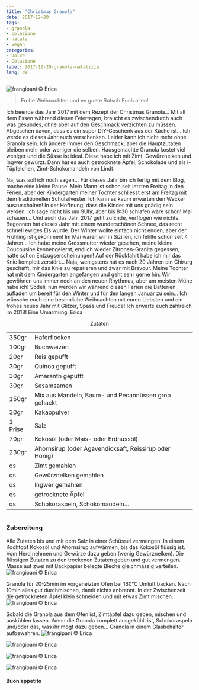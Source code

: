 ```yaml
---
title: "Christmas Granola"
date: 2017-12-20
tags:
- granola
- colazione
- natale 
- vegan 
categories:
- Dolce
- Colazione 
label: 2017-12-20-granola-natalizia
lang: de 
---
```

![](../2017-12-20-granola-natalizia/header.jpg "frangipani © Erica")

> Frohe Weihnachten und en guete Rutsch Euch allen!

Ich beende das Jahr 2017 mit dem Rezept der Christmas Granola... Mit all dem Essen während diesen Feiertagen, braucht es zwischendurch auch was gesundes, ohne aber auf den Geschmack verzichten zu müssen. Abgesehen davon, dass es ein super DIY-Geschenk aus der Küche ist... Ich werde es dieses Jahr auch verschenken. Leider kann ich nicht mehr ohne Granola sein. Ich ändere immer den Geschmack, aber die Hauptzutaten bleiben mehr oder weniger die selben. Hausgemachte Granola kostet viel weniger und die Süsse ist ideal. Diese habe ich mit Zimt, Gewürznelken und Ingwer gewürzt. Dann hat es auch getrocknete Äpfel, Schokolade und als i-Tüpfelchen, Zimt-Schokomandeln von Lindt.

Na, was soll ich noch sagen... Für dieses Jahr bin ich fertig mit dem Blog, mache eine kleine Pause. Mein Mann ist schon seit letzten Freitag in den Ferien, aber der Kindergarten meiner Tochter schliesst erst am Freitag mit dem traditionellen Schulsilvester. Ich kann es kaum erwarten den Wecker auszuschalten! In der Hoffnung, dass die Kinder mit uns gnädig sein werden. Ich sage nicht bis um 9Uhr, aber bis 8:30 schlafen wäre schön! Mal schauen... Und auch das Jahr 2017 geht zu Ende, verflogen wie nichts. Begonnen hat dieses Jahr mit einem wunderschönen Schnee, das recht schnell ewiges Eis wurde. Der Winter wollte einfach nicht enden, aber der Frühling ist gekommen! Im Mai waren wir in Sizilien, ich fehlte schon seit 4 Jahren... Ich habe meine Grossmutter wieder gesehen, meine kleine Coucousine kennengelernt, endlich wieder Zitronen-Granita gegessen, hatte schon Entzugserscheinungen! Auf der Rückfahrt habe ich mir das Knie komplett zerstört... Naja, wenigstens hat es nach 20 Jahren ein Chirurg geschafft, mir das Knie zu reparieren und zwar mit Bravour. Meine Tochter hat mit dem Kindergarten angefangen und geht sehr gerne hin. Wir gewöhnen uns immer noch an den neuen Rhythmus, aber am meisten Mühe habe ich! Sodeli, nun werden wir während diesen Ferien die Batterien aufladen um bereit für den Winter und für den langen Januar zu sein... Ich wünsche euch eine besinnliche Weihnachten mit euren Liebsten und ein frohes neues Jahr mit Glitzer, Spass und Freude! Ich erwarte euch zahlreich im 2018! Eine Umarmung, Erica

<div id="wrapper" style="text-align: center">
  <div id="yourdiv" style="display: inline-block;">
    <div class="ingredients">
      <div class="ingredients-title">Zutaten</div>
           <table>
        <tbody>
          <tr>
            <td>350gr</td>
            <td>Haferflocken</td>
          </tr>
          <tr>
            <td>100gr</td>
            <td>Buchweizen</td>
          </tr>
          <tr>
            <td>20gr</td>
            <td>Reis gepufft</td>
          </tr>
          <tr>
            <td>30gr</td>
            <td>Quinoa gepufft</td>
          </tr>
          <tr>
            <td>30gr</td>
            <td>Amaranth gepufft</td>
          </tr>
          <tr>
            <td>30gr</td>
            <td>Sesamsamen</td>
          </tr>
          <tr>
            <td>150gr</td>
            <td>Mix aus Mandeln, Baum- und Pecannüssen grob gehackt</td>
           </tr>
          <tr>
            <td>30gr</td>
            <td>Kakaopulver</td>
          </tr>
          <tr>
            <td>1 Prise</td>
            <td>Salz</td>
          </tr>
          <tr>
            <td>70gr</td>
            <td>Kokosöl (oder Mais- oder Erdnussöl)</td>
          </tr>
          <tr>
            <td>230gr</td>
            <td>Ahornsirup (oder Agavendicksaft, Reissirup oder Honig)</td>
          </tr>
          <tr>
            <td>qs</td>
            <td>Zimt gemahlen</td>
          </tr>
          <tr>
            <td>qs</td>
            <td>Gewürznelken gemahlen</td>
          </tr>
          <tr>
            <td>qs</td>
            <td>Ingwer gemahlen</td>
          </tr>
          <tr>
            <td>qs</td>
            <td>getrocknete Äpfel</td>
          </tr>
          <tr>
            <td>qs</td>
            <td>Schokoraspeln, Schokomandeln...</td>
          </tr>
        </tbody>
      </table>
    </div>
  </div>
</div>


<h3>
  <font color="grey">
    <i class="fa-solid fa-gears"></i>
  </font> Zubereitung
</h3>

Alle Zutaten bis und mit dem Salz in einer Schüssel vermengen. In einem Kochtopf Kokosöl und Ahornsirup aufwärmen, bis das Kokosöl flüssig ist. Vom Herd nehmen und Gewürze dazu geben (wenig Gewürznelken). Die flüssigen Zutaten zu den trockenen Zutaten geben und gut vermengen. Masse auf zwei mit Backpapier belegte Bleche gleichmässig verteilen.
![](../2017-12-20-granola-natalizia/teglia.jpg "frangipani © Erica")

Granola für 20-25min im vorgeheizten Ofen bei 160°C Umluft backen. Nach 10min alles gut durchmischen, damit nichts anbrennt. In der Zwischenzeit die getrockneten Äpfel klein schneiden und mit etwas Zimt mischen.
![](../2017-12-20-granola-natalizia/mele.jpg "frangipani © Erica")

Sobald die Granola aus dem Ofen ist, Zimtäpfel dazu geben, mischen und auskühlen lassen. Wenn die Granola komplett ausgekühlt ist, Schokoraspeln und/oder das, was ihr mögt dazu geben... Granola in einem Glasbehälter aufbewahren.
![](../2017-12-20-granola-natalizia/risultato1.jpg "frangipani © Erica")

![](../2017-12-20-granola-natalizia/risultato2.jpg "frangipani © Erica")

![](../2017-12-20-granola-natalizia/risultato3.jpg "frangipani © Erica")

![](../2017-12-20-granola-natalizia/risultato4.jpg "frangipani © Erica")

<h4>Buon appetito
  <font color="red">
    <i class="fa-regular fa-face-smile"></i>
  </font>
</h4>
